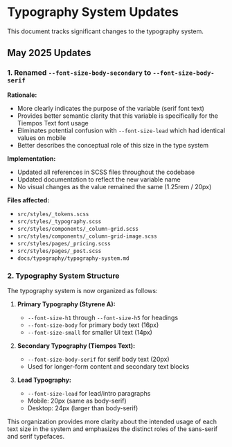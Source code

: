 # Typography System Updates

This document tracks significant changes to the typography system.

## May 2025 Updates

### 1. Renamed `--font-size-body-secondary` to `--font-size-body-serif`

**Rationale:**
- More clearly indicates the purpose of the variable (serif font text)
- Provides better semantic clarity that this variable is specifically for the Tiempos Text font usage
- Eliminates potential confusion with `--font-size-lead` which had identical values on mobile
- Better describes the conceptual role of this size in the type system

**Implementation:**
- Updated all references in SCSS files throughout the codebase
- Updated documentation to reflect the new variable name
- No visual changes as the value remained the same (1.25rem / 20px)

**Files affected:**
- `src/styles/_tokens.scss`
- `src/styles/_typography.scss`
- `src/styles/components/_column-grid.scss`
- `src/styles/components/_column-grid-image.scss`
- `src/styles/pages/_pricing.scss`
- `src/styles/pages/_post.scss`
- `docs/typography/typography-system.md`

### 2. Typography System Structure

The typography system is now organized as follows:

1. **Primary Typography (Styrene A):**
   - `--font-size-h1` through `--font-size-h5` for headings
   - `--font-size-body` for primary body text (16px)
   - `--font-size-small` for smaller UI text (14px)

2. **Secondary Typography (Tiempos Text):**
   - `--font-size-body-serif` for serif body text (20px)
   - Used for longer-form content and secondary text blocks

3. **Lead Typography:**
   - `--font-size-lead` for lead/intro paragraphs
   - Mobile: 20px (same as body-serif)
   - Desktop: 24px (larger than body-serif)

This organization provides more clarity about the intended usage of each text size in the system and emphasizes the distinct roles of the sans-serif and serif typefaces.